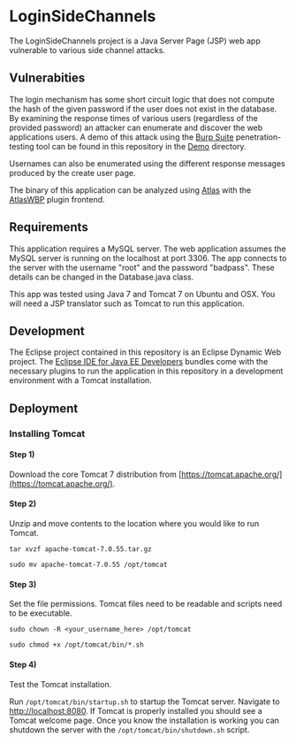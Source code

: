 LoginSideChannels
=================

The LoginSideChannels project is a Java Server Page (JSP) web app vulnerable to various side channel attacks.

## Vulnerabities
The login mechanism has some short circuit logic that does not compute the hash of the given password if the user does not exist in the database.  By examining the response times of various users (regardless of the provided password) an attacker can enumerate and discover the web applications users.  A demo of this attack using the [Burp Suite](https://portswigger.net/burp/) penetration-testing  tool can be found in this repository in the [Demo](./Demo/) directory.

Usernames can also be enumerated using the different response messages produced by the create user page.

The binary of this application can be analyzed using [Atlas](http://www.ensoftcorp.com/atlas/) with the [AtlasWBP](https://github.com/benjholla/AtlasWBP) plugin frontend.

## Requirements
This application requires a MySQL server.  The web application assumes the MySQL server is running on the localhost at port 3306.  The app connects to the server with the username "root" and the password "badpass".  These details can be changed in the Database.java class.

This app was tested using Java 7 and Tomcat 7 on Ubuntu and OSX.  You will need a JSP translator such as Tomcat to run this application.

## Development
The Eclipse project contained in this repository is an Eclipse Dynamic Web project.  The [Eclipse IDE for Java EE Developers](https://www.eclipse.org/downloads/) bundles come with the necessary plugins to run the application in this repository in a development environment with a Tomcat installation.

## Deployment
### Installing Tomcat
#### Step 1) 

Download the core Tomcat 7 distribution from [https://tomcat.apache.org/](https://tomcat.apache.org/).

#### Step 2) 

Unzip and move contents to the location where you would like to run Tomcat.

`tar xvzf apache-tomcat-7.0.55.tar.gz`

`sudo mv apache-tomcat-7.0.55 /opt/tomcat`

#### Step 3) 
Set the file permissions.  Tomcat files need to be readable and scripts need to be executable.

`sudo chown -R <your_username_here> /opt/tomcat`

`sudo chmod +x /opt/tomcat/bin/*.sh`

#### Step 4) 

Test the Tomcat installation.

Run `/opt/tomcat/bin/startup.sh` to startup the Tomcat server.  Navigate to [http://localhost:8080](http://localhost:8080).  If Tomcat is properly installed you should see a Tomcat welcome page.  Once you know the installation is working you can shutdown the server with the `/opt/tomcat/bin/shutdown.sh` script.
